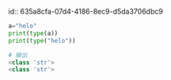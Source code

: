id:: 635a8cfa-07d4-4186-8ec9-d5da3706dbc9
```python
a="helo"
print(type(a))
print(type("helo")) 

# 输出
<class 'str'>
<class 'str'>
```
